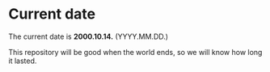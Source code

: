 # Current date

The current date is **2000.10.14.** (YYYY.MM.DD.)

This repository will be good when the world ends, so we will know how long it lasted.